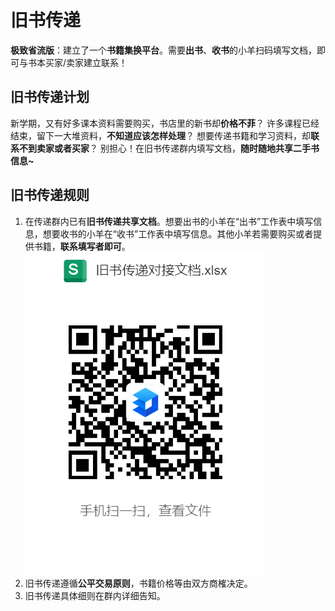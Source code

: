 # 旧书传递

**极致省流版**：建立了一个**书籍集换平台**。需要**出书**、**收书**的小羊扫码填写文档，即可与书本买家/卖家建立联系！
## 旧书传递计划
新学期，又有好多课本资料需要购买，书店里的新书却**价格不菲**？
许多课程已经结束，留下一大堆资料，**不知道应该怎样处理**？
想要传递书籍和学习资料，却**联系不到卖家或者买家**？
别担心！在旧书传递群内填写文档，**随时随地共享二手书信息~**
## 旧书传递规则
1. 在传递群内已有**旧书传递共享文档**。想要出书的小羊在“出书”工作表中填写信息，想要收书的小羊在“收书”工作表中填写信息。其他小羊若需要购买或者提供书籍，**联系填写者即可**。
![](../img/QRcodes/books.png)
2. 旧书传递遵循**公平交易原则**，书籍价格等由双方商榷决定。
3. 旧书传递具体细则在群内详细告知。
   